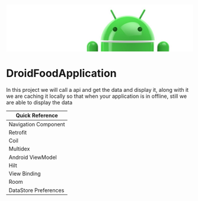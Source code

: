 ![Banner](images/Logo-new.png)

# DroidFoodApplication
In this project we will call a api and get the data and display it, along with it we are caching it locally so that when your application is in offline, still we are able to display the data

| Quick Reference |
| --- |
| Navigation Component |
| Retrofit |
| Coil |
| Multidex |
| Android ViewModel |
| Hilt |
| View Binding |
| Room |
| DataStore Preferences |
